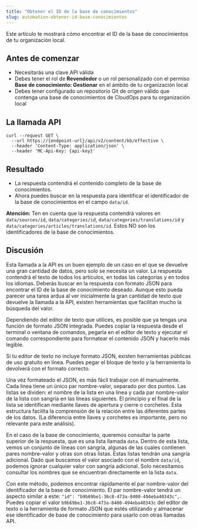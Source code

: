 ```yaml
---
title: "Obtener el ID de la base de conocimientos"
slug: automation-obtener-id-base-conocimientos
---
```



Este artículo te mostrará cómo encontrar el ID de la base de conocimientos de tu organización local.

## Antes de comenzar

- Necesitarás una clave API válida
- Debes tener el rol de **Revendedor** o un rol personalizado con el permiso **Base de conocimiento: Gestionar** en el ámbito de tu organización local
- Debes tener configurado un repositorio Git de origen válido que contenga una base de conocimientos de CloudOps para tu organización local

## La llamada API

```
curl --request GET \
  --url https://{endpoint-url}/api/v2/content/kb/effective \
  --header 'Content-Type: application/json' \
  --header 'MC-Api-Key: {api-key}'
```

## Resultado

- La respuesta contendrá el contenido completo de la base de conocimientos.
- Ahora puedes buscar en la respuesta para identificar el identificador de la base de conocimientos en el campo `data/id`.

**Atención:** Ten en cuenta que la respuesta contendrá valores en `data/sources/id`, `data/categories/id`, `data/categories/translations/id` y `data/categories/articles/translations/id`. Estos NO son los identificadores de la base de conocimientos.

## Discusión

Esta llamada a la API es un buen ejemplo de un caso en el que se devuelve una gran cantidad de datos, pero solo se necesita un valor. La respuesta contendrá el texto de todos los artículos, en todas las categorías y en todos los idiomas. Deberás buscar en la respuesta con formato JSON para encontrar el ID de la base de conocimiento deseado. Aunque esto pueda parecer una tarea ardua al ver inicialmente la gran cantidad de texto que devuelve la llamada a la API, existen herramientas que facilitan mucho la búsqueda del valor.

Dependiendo del editor de texto que utilices, es posible que ya tengas una función de formato JSON integrada. Puedes copiar la respuesta desde el terminal o ventana de comandos, pegarla en el editor de texto y ejecutar el comando correspondiente para formatear el contenido JSON y hacerlo más legible.

Si tu editor de texto no incluye formato JSON, existen herramientas públicas de uso gratuito en línea. Puedes pegar el bloque de texto y la herramienta lo devolverá con el formato correcto.

Una vez formateado el JSON, es más fácil trabajar con él manualmente. Cada línea tiene un único par nombre-valor, separado por dos puntos. Las listas se dividen: el nombre de la lista en una línea y cada par nombre-valor de la lista con sangría en las líneas siguientes. El principio y el final de la lista se identifican mediante llaves de apertura y cierre o corchetes. Esta estructura facilita la comprensión de la relación entre las diferentes partes de los datos. \(La diferencia entre llaves y corchetes es importante, pero no relevante para este análisis\).

En el caso de la base de conocimiento, queremos consultar la parte superior de la respuesta, que es una lista llamada `data`. Dentro de esta lista, vemos un conjunto de líneas con sangría, algunas de las cuales contienen pares nombre-valor y otras son otras listas. Estas listas tendrán una sangría adicional. Dado que buscamos el valor asociado con el nombre `data/id`, podemos ignorar cualquier valor con sangría adicional. Solo necesitamos consultar los nombres que se encuentran directamente en la lista `data`.

Con este método, podemos encontrar rápidamente el par nombre-valor del identificador de la base de conocimiento. El par nombre-valor tendrá un aspecto similar a este: `"id": "b9b69be1-36c8-473a-8400-494eba40343c",`. Puedes copiar el valor `b9b69be1-36c8-473a-8400-494eba40343c` del editor de texto o la herramienta de formato JSON que estés utilizando y almacenar ese identificador de base de conocimiento para usarlo con otras llamadas API.

